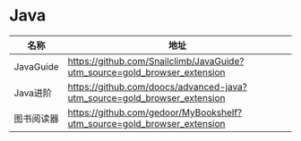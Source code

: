 # Java

名称 | 地址 
----- | ----- 
JavaGuide |  <https://github.com/Snailclimb/JavaGuide?utm_source=gold_browser_extension> 
Java进阶 |  <https://github.com/doocs/advanced-java?utm_source=gold_browser_extension> 
图书阅读器 |  <https://github.com/gedoor/MyBookshelf?utm_source=gold_browser_extension> 


